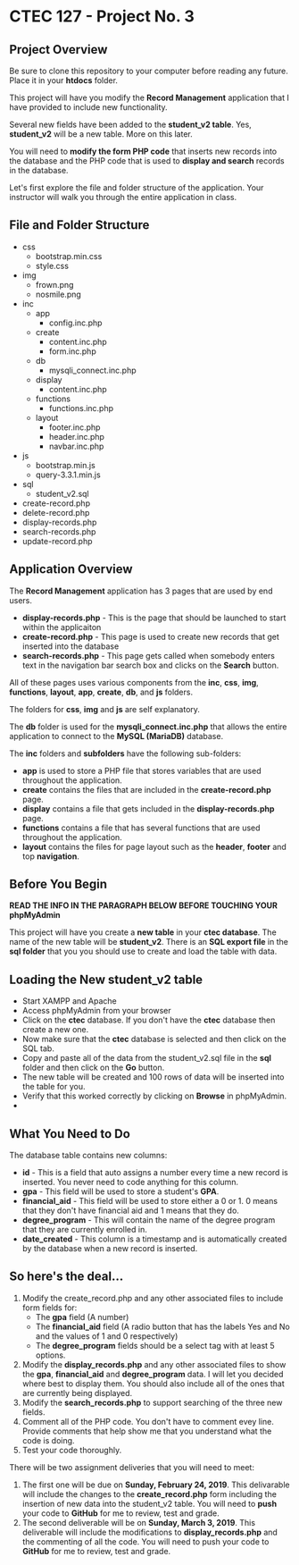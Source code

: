 # CTEC 127 - Project No. 3

## Project Overview

Be sure to clone this repository to your computer before reading any future. Place it in your **htdocs** folder.

This project will have you modify the **Record Management** application that I have provided to include new functionality.

Several new fields have been added to the **student_v2 table**. Yes, **student_v2** will be a new table. More on this later.

You will need to **modify the form PHP code** that inserts new records into the database and the PHP code that is used to **display and search** records in the database.

Let's first explore the file and folder structure of the application. Your instructor will walk you through the entire application in class.

## File and Folder Structure

- css
	- bootstrap.min.css
	- style.css
- img
	- frown.png
	- nosmile.png
- inc
	- app
		- config.inc.php
	- create
		- content.inc.php
		- form.inc.php
	- db
		- mysqli_connect.inc.php
	- display
		- content.inc.php
	- functions
		- functions.inc.php
	- layout
		- footer.inc.php
		- header.inc.php
		- navbar.inc.php
- js
	- bootstrap.min.js
	- query-3.3.1.min.js
- sql
	- student_v2.sql
- create-record.php
- delete-record.php
- display-records.php
- search-records.php
- update-record.php

## Application Overview

The **Record Management** application has 3 pages that are used by end users.

- **display-records.php** - This is the page that should be launched to start within the applicaiton
- **create-record.php** - This page is used to create new records that get inserted into the database
- **search-records.php** - This page gets called when somebody enters text in the navigation bar search box and clicks on the **Search** button.

All of these pages uses various components from the **inc**, **css**, **img**, **functions**, **layout**, **app**, **create**, **db**, and **js** folders.

The folders for **css**, **img** and **js** are self explanatory.

The **db** folder is used for the **mysqli_connect.inc.php** that allows the entire application to connect to the **MySQL (MariaDB)** database.

The **inc** folders and **subfolders** have the following sub-folders:
- **app** is used to store a PHP file that stores variables that are used throughout the application.
- **create** contains the files that are included in the **create-record.php** page.
- **display** contains a file that gets included in the **display-records.php** page.
- **functions** contains a file that has several functions that are used throughout the application.
- **layout** contains the files for page layout such as the **header**, **footer** and top **navigation**.

## Before You Begin

**READ THE INFO IN THE PARAGRAPH BELOW BEFORE TOUCHING YOUR phpMyAdmin**

This project will have you create a **new table** in your **ctec database**. The name of the new table will be **student_v2**. There is an **SQL export file** in the **sql folder** that you you should use to create and load the table with data.

## Loading the New student_v2 table

- Start XAMPP and Apache
- Access phpMyAdmin from your browser
- Click on the **ctec** database. If you don't have the **ctec** database then create a new one.
- Now make sure that the **ctec** database is selected and then click on the SQL tab.
- Copy and paste all of the data from the student_v2.sql file in the **sql** folder and then click on the **Go** button.
- The new table will be created and 100 rows of data will be inserted into the table for you.
- Verify that this worked correctly by clicking on **Browse** in phpMyAdmin.
- 

## What You Need to Do

The database table contains new columns:

- **id** - This is a field that auto assigns a number every time a new record is inserted. You never need to code anything for this column.
- **gpa** - This field will be used to store a student's **GPA**.
- **financial_aid** - This field will be used to store either a 0 or 1. 0 means that they don't have financial aid and 1 means that they do.
- **degree_program** - This will contain the name of the degree program that they are currently enrolled in.
- **date_created** - This column is a timestamp and is automatically created by the database when a new record is inserted.

## So here's the deal...

1. Modify the create_record.php and any other associated files to include form fields for:
    - The **gpa** field (A number)
    - The **financial_aid** field (A radio button that has the labels Yes and No and the values of 1 and 0 respectively)
    - The **degree_program** fields should be a select tag with at least 5 options.
2. Modify the **display_records.php** and any other associated files to show the **gpa**, **financial_aid** and **degree_program** data. I will let you decided where best to display them. You should also include all of the ones that are currently being displayed.
3. Modify the **search_records.php** to support searching of the three new fields.
4. Comment all of the PHP code. You don't have to comment evey line. Provide comments that help show me that you understand what the code is doing.
5. Test your code thoroughly.

There will be two assignment deliveries that you will need to meet:

1. The first one will be due on **Sunday, February 24, 2019**. This delivarable will include the changes to the **create_record.php** form including the insertion of new data into the student_v2 table. You will need to **push** your code to **GitHub** for me to review, test and grade.
2. The second deliverable will be on **Sunday, March 3, 2019**. This deliverable will include the modifications to **display_records.php** and the commenting of all the code. You will need to push your code to **GitHub** for me to review, test and grade.